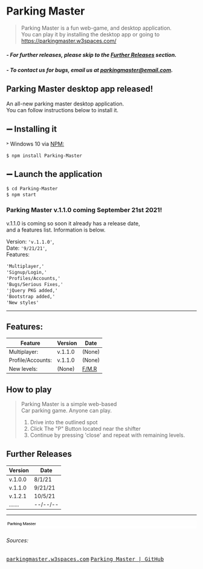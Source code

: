 # Parking Master
> Parking Master is a fun web-game, and desktop application.<br>
> You can play it by installing the desktop app or going to<br>
> https://parkingmaster.w3spaces.com/
##### - For further releases, please skip to the <a href="#further-releases">Further Releases</a> section.
##### - To contact us for bugs, email us at <a href="mailto:parkingmaster@email.com">parkingmaster@email.com</a>.
## Parking Master desktop app released!
An all-new parking master desktop application.<br>
You can follow instructions below to install it.<br>
## ➖ Installing it
&#707; Windows 10 via <a href='https://www.npmjs.com/'>NPM:</a>
```
$ npm install Parking-Master
```
## ➖ Launch the application
```
$ cd Parking-Master
$ npm start
```
### Parking Master v.1.1.0 coming September 21st 2021!
v.1.1.0 is coming so soon it already has a release date,<br>
and a features list. Information is below.

Version: `'v.1.1.0'`,<br>
Date: `'9/21/21'`,<br>
Features:
```
'Multiplayer,'
'Signup/Login,'
'Profiles/Accounts,'
'Bugs/Serious Fixes,'
'jQuery PKG added,'
'Bootstrap added,'
'New styles'
```
<hr>


## Features:
| Feature | Version | Date |
| --------------| ------------- | ------------- |
| Multiplayer:  | v.1.1.0 | (None) |
| Profile/Accounts:  | v.1.1.0 | (None) |
| New levels:  | (None) | [F/M.R](learn-more.html#fmr-1) |

## How to play
> Parking Master is a simple web-based<br>
> Car parking game. Anyone can play.
> 
> 1. Drive into the outlined spot
> 2. Click The "P" Button located near the shifter
> 3. Continue by pressing 'close' and repeat with remaining levels.

## Further Releases
| Version | Date |
| ------- | ---- |
| v.1.0.0 | 8/1/21 |
| v.1.1.0 | 9/21/21 |
| v.1.2.1 | 10/5/21 |
| ....... | --/--/-- |
<hr>

<img src="header1.png" />

###### Sources:
<kbd><a href='https://parkingmaster.w3spaces.com/'>parkingmaster.w3spaces.com</a></kbd> <kbd><a href='index.html'>Parking Master | GitHub</a></kbd>
